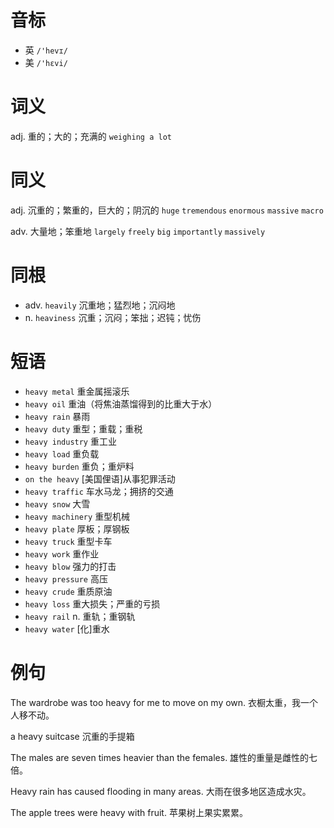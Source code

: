 # 音标

- 英 `/'hevɪ/`
- 美 `/'hɛvi/`

# 词义

adj. 重的；大的；充满的
`weighing a lot`

# 同义

adj. 沉重的；繁重的，巨大的；阴沉的
`huge` `tremendous` `enormous` `massive` `macro`

adv. 大量地；笨重地
`largely` `freely` `big` `importantly` `massively`

# 同根

- adv. `heavily` 沉重地；猛烈地；沉闷地
- n. `heaviness` 沉重；沉闷；笨拙；迟钝；忧伤

# 短语

- `heavy metal` 重金属摇滚乐
- `heavy oil` 重油（将焦油蒸馏得到的比重大于水）
- `heavy rain` 暴雨
- `heavy duty` 重型；重载；重税
- `heavy industry` 重工业
- `heavy load` 重负载
- `heavy burden` 重负；重炉料
- `on the heavy` [美国俚语]从事犯罪活动
- `heavy traffic` 车水马龙；拥挤的交通
- `heavy snow` 大雪
- `heavy machinery` 重型机械
- `heavy plate` 厚板；厚钢板
- `heavy truck` 重型卡车
- `heavy work` 重作业
- `heavy blow` 强力的打击
- `heavy pressure` 高压
- `heavy crude` 重质原油
- `heavy loss` 重大损失；严重的亏损
- `heavy rail` n. 重轨；重钢轨
- `heavy water` [化]重水

# 例句

The wardrobe was too heavy for me to move on my own.
衣橱太重，我一个人移不动。

a heavy suitcase
沉重的手提箱

The males are seven times heavier than the females.
雄性的重量是雌性的七倍。

Heavy rain has caused flooding in many areas.
大雨在很多地区造成水灾。

The apple trees were heavy with fruit.
苹果树上果实累累。


